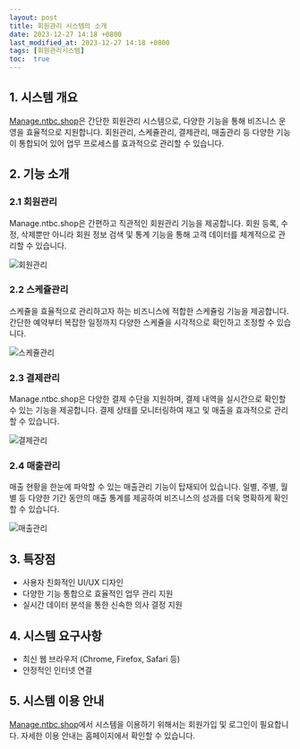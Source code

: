 ```yaml
---
layout: post
title: 회원관리 시스템의 소개
date: 2023-12-27 14:18 +0800
last_modified_at: 2023-12-27 14:18 +0800
tags: [회원관리시스템]
toc:  true
---
```


## 1. 시스템 개요

[Manage.ntbc.shop](https://manage.ntbc.shop)은 간단한 회원관리 시스템으로, 다양한 기능을 통해 비즈니스 운영을 효율적으로 지원합니다. 회원관리, 스케쥴관리, 결제관리, 매출관리 등 다양한 기능이 통합되어 있어 업무 프로세스를 효과적으로 관리할 수 있습니다.

## 2. 기능 소개

### 2.1 회원관리

Manage.ntbc.shop은 간편하고 직관적인 회원관리 기능을 제공합니다. 회원 등록, 수정, 삭제뿐만 아니라 회원 정보 검색 및 통계 기능을 통해 고객 데이터를 체계적으로 관리할 수 있습니다.

![회원관리](insert_image_url_here)

### 2.2 스케쥴관리

스케쥴을 효율적으로 관리하고자 하는 비즈니스에 적합한 스케쥴링 기능을 제공합니다. 간단한 예약부터 복잡한 일정까지 다양한 스케쥴을 시각적으로 확인하고 조정할 수 있습니다.

![스케쥴관리](insert_image_url_here)

### 2.3 결제관리

Manage.ntbc.shop은 다양한 결제 수단을 지원하며, 결제 내역을 실시간으로 확인할 수 있는 기능을 제공합니다. 결제 상태를 모니터링하여 재고 및 매출을 효과적으로 관리할 수 있습니다.

![결제관리](insert_image_url_here)

### 2.4 매출관리

매출 현황을 한눈에 파악할 수 있는 매출관리 기능이 탑재되어 있습니다. 일별, 주별, 월별 등 다양한 기간 동안의 매출 통계를 제공하여 비즈니스의 성과를 더욱 명확하게 확인할 수 있습니다.

![매출관리](insert_image_url_here)

## 3. 특장점

- 사용자 친화적인 UI/UX 디자인
- 다양한 기능 통합으로 효율적인 업무 관리 지원
- 실시간 데이터 분석을 통한 신속한 의사 결정 지원

## 4. 시스템 요구사항

- 최신 웹 브라우저 (Chrome, Firefox, Safari 등)
- 안정적인 인터넷 연결

## 5. 시스템 이용 안내

[Manage.ntbc.shop](https://manage.ntbc.shop)에서 시스템을 이용하기 위해서는 회원가입 및 로그인이 필요합니다. 자세한 이용 안내는 홈페이지에서 확인할 수 있습니다.
